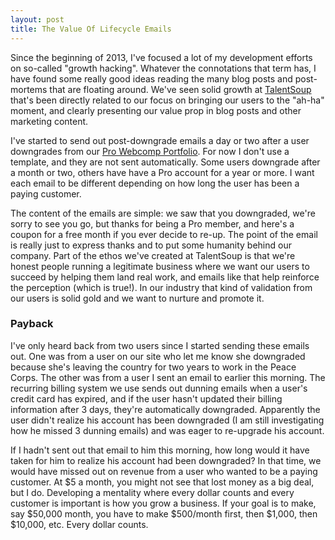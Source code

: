 ```yaml
---
layout: post
title: The Value Of Lifecycle Emails
---
```

<p>Since the beginning of 2013, I've focused a lot of my development efforts on so-called "growth hacking".  Whatever the connotations that term has, I have found some really good ideas reading the many blog posts and post-mortems that are floating around.  We've seen solid growth at <a href="https://talentsoup.com">TalentSoup</a> that's been directly related to our focus on bringing our users to the "ah-ha" moment, and clearly presenting our value prop in blog posts and other marketing content.</p>

<p>I've started to send out post-downgrade emails a day or two after a user downgrades from our <a href="https://talentsoup.com/talent_home#pricing-fee-example">Pro Webcomp Portfolio</a>.  For now I don't use a template, and they are not sent automatically.  Some users downgrade after a month or two, others have have a Pro account for a year or more.  I want each email to be different depending on how long the user has been a paying customer.</p>

<p>The content of the emails are simple: we saw that you downgraded, we're sorry to see you go, but thanks for being a Pro member, and here's a coupon for a free month if you ever decide to re-up.  The point of the email is really just to express thanks and to put some humanity behind our company.  Part of the ethos we've created at TalentSoup is that we're honest people running a legitimate business where we want our users to succeed by helping them land real work, and emails like that help reinforce the perception (which is true!).  In our industry that kind of validation from our users is solid gold and we want to nurture and promote it.</p>

<h3>Payback</h3>
<p>I've only heard back from two users since I started sending these emails out.  One was from a user on our site who let me know she downgraded because she's leaving the country for two years to work in the Peace Corps.  The other was from a user I sent an email to earlier this morning.  The recurring billing system we use sends out dunning emails when a user's credit card has expired, and if the user hasn't updated their billing information after 3 days, they're automatically downgraded. Apparently the user didn't realize his account has been downgraded (I am still investigating how he missed 3 dunning emails) and was eager to re-upgrade his account.</p>

<p>If I hadn't sent out that email to him this morning, how long would it have taken for him to realize his account had been downgraded?  In that time, we would have missed out on revenue from a user who wanted to be a paying customer.  At $5 a month, you might not see that lost money as a big deal, but I do.  Developing a mentality where every dollar counts and every customer is important is how you grow a business.  If your goal is to make, say $50,000 month, you have to make $500/month first, then $1,000, then $10,000, etc. Every dollar counts.</p>
